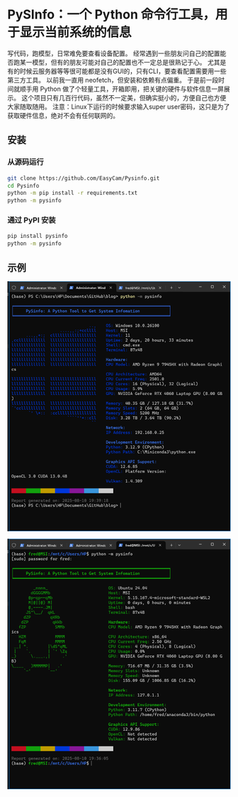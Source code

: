 # PySInfo：一个 Python 命令行工具，用于显示当前系统的信息

写代码，跑模型，日常难免要查看设备配置。
经常遇到一些朋友问自己的配置能否跑某一模型，但有的朋友可能对自己的配置也不一定总是很熟记于心。
尤其是有的时候云服务器等等很可能都是没有GUI的，只有CLI，要查看配置需要用一些第三方工具。
以前我一直用 neofetch，但安装和依赖有点偏重。
于是前一段时间就顺手用 Python 做了个轻量工具，开箱即用，把关键的硬件与软件信息一屏展示。
这个项目只有几百行代码，虽然不一定美，但确实挺小的，方便自己也方便大家随取随用。
注意：Linux下运行的时候要求输入super user密码，这只是为了获取硬件信息，绝对不会有任何联网的。


## 安装

### 从源码运行

```Bash
git clone https://github.com/EasyCam/Pysinfo.git
cd Pysinfo
python -m pip install -r requirements.txt
python -m pysinfo
```

### 通过 PyPI 安装

```Bash
pip install pysinfo
python -m pysinfo
```

## 示例

![](./images/win.png)

![](./images/linux.png)